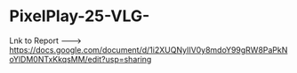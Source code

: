 # PixelPlay-25-VLG-

Lnk to Report ---> https://docs.google.com/document/d/1i2XUQNyIIV0y8mdoY99gRW8PaPkNoYlDM0NTxKkqsMM/edit?usp=sharing
